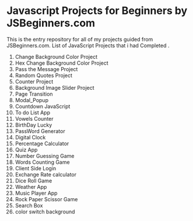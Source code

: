 # Javascript Projects for Beginners by JSBeginners.com
This is the entry repository for all of my projects guided from JSBeginners.com.
List of JavaScript Projects that i had Completed .
1. Change Background Color Project
2. Hex Change Background Color Project
3. Pass the Message Project
4. Random Quotes Project
5. Counter Project
6. Background Image Slider Project
7. Page Transition
8. Modal_Popup
9. Countdown  JavaScript
10. To do List App
11. Vowels Counter
12. BirthDay Lucky
13. PassWord Generator
14. Digital Clock
15. Percentage Calculator
16. Quiz App
17. Number Guessing Game
18. Words Counting Game
19. Client Side Login
20. Exchange Rate calculator
21. Dice Roll Game
22. Weather App
23. Music Player App
24. Rock Paper Scissor Game
25. Search Box
26. color switch background
